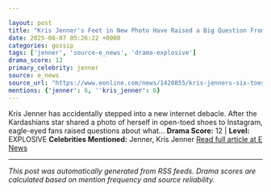 ```yaml
---

layout: post
title: "Kris Jenner's Feet in New Photo Have Raised a Big Question From Fans"
date: 2025-08-07 05:26:22 +0000
categories: gossip
tags: ['jenner', 'source-e_news', 'drama-explosive']
drama_score: 12
primary_celebrity: jenner
source: e_news
source_url: "https://www.eonline.com/news/1420855/kris-jenners-six-toes-in-photo-sparks-speculation?cmpid=rss-syndicate-genericrss-us-top_stories"
mentions: {'jenner': 6, ''kris_jenner': 6}
---
```


Kris Jenner has accidentally stepped into a new internet debacle. After the Kardashians star shared a photo of herself in open-toed shoes to Instagram, eagle-eyed fans raised questions about what... **Drama Score:** 12 | **Level:** EXPLOSIVE **Celebrities Mentioned:** Jenner, Kris Jenner [Read full article at E News](https://www.eonline.com/news/1420855/kris-jenners-six-toes-in-photo-sparks-speculation?cmpid=rss-syndicate-genericrss-us-top_stories)

---

*This post was automatically generated from RSS feeds. Drama scores are calculated based on mention frequency and source reliability.*